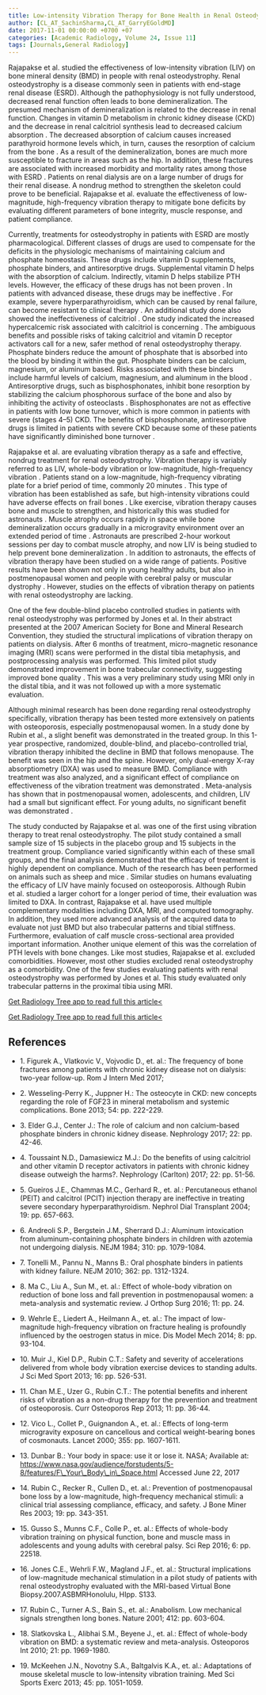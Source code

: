 ```yaml
---
title: Low-intensity Vibration Therapy for Bone Health in Renal Osteodystrophy
author: [CL_AT_SachinSharma,CL_AT_GarryEGoldMD]
date: 2017-11-01 00:00:00 +0700 +07
categories: [Academic Radiology, Volume 24, Issue 11]
tags: [Journals,General Radiology]
---
```

Rajapakse et al. studied the effectiveness of low-intensity vibration (LIV) on bone mineral density (BMD) in people with renal osteodystrophy. Renal osteodystrophy is a disease commonly seen in patients with end-stage renal disease (ESRD). Although the pathophysiology is not fully understood, decreased renal function often leads to bone demineralization. The presumed mechanism of demineralization is related to the decrease in renal function. Changes in vitamin D metabolism in chronic kidney disease (CKD) and the decrease in renal calcitriol synthesis lead to decreased calcium absorption . The decreased absorption of calcium causes increased parathyroid hormone levels which, in turn, causes the resorption of calcium from the bone . As a result of the demineralization, bones are much more susceptible to fracture in areas such as the hip. In addition, these fractures are associated with increased morbidity and mortality rates among those with ESRD . Patients on renal dialysis are on a large number of drugs for their renal disease. A nondrug method to strengthen the skeleton could prove to be beneficial. Rajapakse et al. evaluate the effectiveness of low-magnitude, high-frequency vibration therapy to mitigate bone deficits by evaluating different parameters of bone integrity, muscle response, and patient compliance.

Currently, treatments for osteodystrophy in patients with ESRD are mostly pharmacological. Different classes of drugs are used to compensate for the deficits in the physiologic mechanisms of maintaining calcium and phosphate homeostasis. These drugs include vitamin D supplements, phosphate binders, and antiresorptive drugs. Supplemental vitamin D helps with the absorption of calcium. Indirectly, vitamin D helps stabilize PTH levels. However, the efficacy of these drugs has not been proven . In patients with advanced disease, these drugs may be ineffective . For example, severe hyperparathyroidism, which can be caused by renal failure, can become resistant to clinical therapy . An additional study done also showed the ineffectiveness of calcitriol . One study indicated the increased hypercalcemic risk associated with calcitriol is concerning . The ambiguous benefits and possible risks of taking calcitriol and vitamin D receptor activators call for a new, safer method of renal osteodystrophy therapy. Phosphate binders reduce the amount of phosphate that is absorbed into the blood by binding it within the gut. Phosphate binders can be calcium, magnesium, or aluminum based. Risks associated with these binders include harmful levels of calcium, magnesium, and aluminum in the blood . Antiresorptive drugs, such as bisphosphonates, inhibit bone resorption by stabilizing the calcium phosphorous surface of the bone and also by inhibiting the activity of osteoclasts . Bisphosphonates are not as effective in patients with low bone turnover, which is more common in patients with severe (stages 4–5) CKD. The benefits of bisphosphonate, antiresorptive drugs is limited in patients with severe CKD because some of these patients have significantly diminished bone turnover .

Rajapakse et al. are evaluating vibration therapy as a safe and effective, nondrug treatment for renal osteodystrophy. Vibration therapy is variably referred to as LIV, whole-body vibration or low-magnitude, high-frequency vibration . Patients stand on a low-magnitude, high-frequency vibrating plate for a brief period of time, commonly 20 minutes . This type of vibration has been established as safe, but high-intensity vibrations could have adverse effects on frail bones . Like exercise, vibration therapy causes bone and muscle to strengthen, and historically this was studied for astronauts . Muscle atrophy occurs rapidly in space while bone demineralization occurs gradually in a microgravity environment over an extended period of time . Astronauts are prescribed 2-hour workout sessions per day to combat muscle atrophy, and now LIV is being studied to help prevent bone demineralization . In addition to astronauts, the effects of vibration therapy have been studied on a wide range of patients. Positive results have been shown not only in young healthy adults, but also in postmenopausal women and people with cerebral palsy or muscular dystrophy . However, studies on the effects of vibration therapy on patients with renal osteodystrophy are lacking.

One of the few double-blind placebo controlled studies in patients with renal osteodystrophy was performed by Jones et al. In their abstract presented at the 2007 American Society for Bone and Mineral Research Convention, they studied the structural implications of vibration therapy on patients on dialysis. After 6 months of treatment, micro-magnetic resonance imaging (MRI) scans were performed in the distal tibia metaphysis, and postprocessing analysis was performed. This limited pilot study demonstrated improvement in bone trabecular connectivity, suggesting improved bone quality . This was a very preliminary study using MRI only in the distal tibia, and it was not followed up with a more systematic evaluation.

Although minimal research has been done regarding renal osteodystrophy specifically, vibration therapy has been tested more extensively on patients with osteoporosis, especially postmenopausal women. In a study done by Rubin et al., a slight benefit was demonstrated in the treated group. In this 1-year prospective, randomized, double-blind, and placebo-controlled trial, vibration therapy inhibited the decline in BMD that follows menopause. The benefit was seen in the hip and the spine. However, only dual-energy X-ray absorptiometry (DXA) was used to measure BMD. Compliance with treatment was also analyzed, and a significant effect of compliance on effectiveness of the vibration treatment was demonstrated . Meta-analysis has shown that in postmenopausal women, adolescents, and children, LIV had a small but significant effect. For young adults, no significant benefit was demonstrated .

The study conducted by Rajapakse et al. was one of the first using vibration therapy to treat renal osteodystrophy. The pilot study contained a small sample size of 15 subjects in the placebo group and 15 subjects in the treatment group. Compliance varied significantly within each of these small groups, and the final analysis demonstrated that the efficacy of treatment is highly dependent on compliance. Much of the research has been performed on animals such as sheep and mice . Similar studies on humans evaluating the efficacy of LIV have mainly focused on osteoporosis. Although Rubin et al. studied a larger cohort for a longer period of time, their evaluation was limited to DXA. In contrast, Rajapakse et al. have used multiple complementary modalities including DXA, MRI, and computed tomography. In addition, they used more advanced analysis of the acquired data to evaluate not just BMD but also trabecular patterns and tibial stiffness. Furthermore, evaluation of calf muscle cross-sectional area provided important information. Another unique element of this was the correlation of PTH levels with bone changes. Like most studies, Rajapakse et al. excluded comorbidities. However, most other studies excluded renal osteodystrophy as a comorbidity. One of the few studies evaluating patients with renal osteodystrophy was performed by Jones et al. This study evaluated only trabecular patterns in the proximal tibia using MRI.

[Get Radiology Tree app to read full this article<](https://clinicalpub.com/app)

[Get Radiology Tree app to read full this article<](https://clinicalpub.com/app)

## References

- 1\. Figurek A., Vlatkovic V., Vojvodic D., et. al.: The frequency of bone fractures among patients with chronic kidney disease not on dialysis: two-year follow-up. Rom J Intern Med 2017;


- 2\. Wesseling-Perry K., Juppner H.: The osteocyte in CKD: new concepts regarding the role of FGF23 in mineral metabolism and systemic complications. Bone 2013; 54: pp. 222-229.


- 3\. Elder G.J., Center J.: The role of calcium and non calcium-based phosphate binders in chronic kidney disease. Nephrology 2017; 22: pp. 42-46.


- 4\. Toussaint N.D., Damasiewicz M.J.: Do the benefits of using calcitriol and other vitamin D receptor activators in patients with chronic kidney disease outweigh the harms?. Nephrology (Carlton) 2017; 22: pp. 51-56.


- 5\. Gueiros J.E., Chammas M.C., Gerhard R., et. al.: Percutaneous ethanol (PEIT) and calcitrol (PCIT) injection therapy are ineffective in treating severe secondary hyperparathyroidism. Nephrol Dial Transplant 2004; 19: pp. 657-663.


- 6\. Andreoli S.P., Bergstein J.M., Sherrard D.J.: Aluminum intoxication from aluminum-containing phosphate binders in children with azotemia not undergoing dialysis. NEJM 1984; 310: pp. 1079-1084.


- 7\. Tonelli M., Pannu N., Manns B.: Oral phosphate binders in patients with kidney failure. NEJM 2010; 362: pp. 1312-1324.


- 8\. Ma C., Liu A., Sun M., et. al.: Effect of whole-body vibration on reduction of bone loss and fall prevention in postmenopausal women: a meta-analysis and systematic review. J Orthop Surg 2016; 11: pp. 24.


- 9\. Wehrle E., Liedert A., Heilmann A., et. al.: The impact of low-magnitude high-frequency vibration on fracture healing is profoundly influenced by the oestrogen status in mice. Dis Model Mech 2014; 8: pp. 93-104.


- 10\. Muir J., Kiel D.P., Rubin C.T.: Safety and severity of accelerations delivered from whole body vibration exercise devices to standing adults. J Sci Med Sport 2013; 16: pp. 526-531.


- 11\. Chan M.E., Uzer G., Rubin C.T.: The potential benefits and inherent risks of vibration as a non-drug therapy for the prevention and treatment of osteoporosis. Curr Osteoporos Rep 2013; 11: pp. 36-44.


- 12\. Vico L., Collet P., Guignandon A., et. al.: Effects of long-term microgravity exposure on cancellous and cortical weight-bearing bones of cosmonauts. Lancet 2000; 355: pp. 1607-1611.


- 13\. Dunbar B.: Your body in space: use it or lose it. NASA; Available at: https://www.nasa.gov/audience/forstudents/5-8/features/F\_Your\_Body\_in\_Space.html Accessed June 22, 2017


- 14\. Rubin C., Recker R., Cullen D., et. al.: Prevention of postmenopausal bone loss by a low-magnitude, high-frequency mechanical stimuli: a clinical trial assessing compliance, efficacy, and safety. J Bone Miner Res 2003; 19: pp. 343-351.


- 15\. Gusso S., Munns C.F., Colle P., et. al.: Effects of whole-body vibration training on physical function, bone and muscle mass in adolescents and young adults with cerebral palsy. Sci Rep 2016; 6: pp. 22518.


- 16\. Jones C.E., Wehrli F.W., Magland J.F., et. al.: Structural implications of low-magnitude mechanical stimulation in a pilot study of patients with renal osteodystrophy evaluated with the MRI-based Virtual Bone Biopsy.2007.ASBMRHonolulu, HIpp. S133.


- 17\. Rubin C., Turner A.S., Bain S., et. al.: Anabolism. Low mechanical signals strengthen long bones. Nature 2001; 412: pp. 603-604.


- 18\. Slatkovska L., Alibhai S.M., Beyene J., et. al.: Effect of whole-body vibration on BMD: a systematic review and meta-analysis. Osteoporos Int 2010; 21: pp. 1969-1980.


- 19\. McKeehen J.N., Novotny S.A., Baltgalvis K.A., et. al.: Adaptations of mouse skeletal muscle to low-intensity vibration training. Med Sci Sports Exerc 2013; 45: pp. 1051-1059.